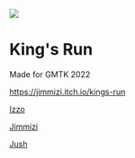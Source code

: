 ![](https://img.itch.zone/aW1nLzI5NDM3OTIucG5n/315x250%23c/V%2B3M%2FK.png)

# King's Run
Made for GMTK 2022

https://jimmizi.itch.io/kings-run

[Izzo](https://github.com/SuperIzzo)

[Jimmizi](https://jimmizi.itch.io/)

[Jush](https://www.cephalo.io/)
